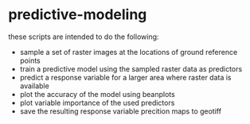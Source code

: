 # predictive-modeling
these scripts are intended to do the following:
* sample a set of raster images at the locations of ground reference points
* train a predictive model using the sampled raster data as predictors
* predict a response variable for a larger area where raster data is available
* plot the accuracy of the model using beanplots
* plot variable importance of the used predictors
* save the resulting response variable precition maps to geotiff